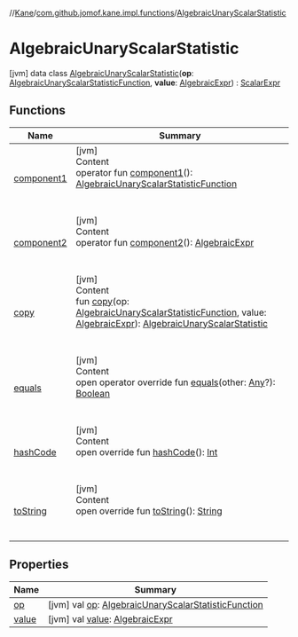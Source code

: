 //[Kane](../../index.md)/[com.github.jomof.kane.impl.functions](../index.md)/[AlgebraicUnaryScalarStatistic](index.md)



# AlgebraicUnaryScalarStatistic  
 [jvm] data class [AlgebraicUnaryScalarStatistic](index.md)(**op**: [AlgebraicUnaryScalarStatisticFunction](../-algebraic-unary-scalar-statistic-function/index.md), **value**: [AlgebraicExpr](../../com.github.jomof.kane.impl/-algebraic-expr/index.md)) : [ScalarExpr](../../com.github.jomof.kane.impl/-scalar-expr/index.md)   


## Functions  
  
|  Name|  Summary| 
|---|---|
| <a name="com.github.jomof.kane.impl.functions/AlgebraicUnaryScalarStatistic/component1/#/PointingToDeclaration/"></a>[component1](component1.md)| <a name="com.github.jomof.kane.impl.functions/AlgebraicUnaryScalarStatistic/component1/#/PointingToDeclaration/"></a>[jvm]  <br>Content  <br>operator fun [component1](component1.md)(): [AlgebraicUnaryScalarStatisticFunction](../-algebraic-unary-scalar-statistic-function/index.md)  <br><br><br>
| <a name="com.github.jomof.kane.impl.functions/AlgebraicUnaryScalarStatistic/component2/#/PointingToDeclaration/"></a>[component2](component2.md)| <a name="com.github.jomof.kane.impl.functions/AlgebraicUnaryScalarStatistic/component2/#/PointingToDeclaration/"></a>[jvm]  <br>Content  <br>operator fun [component2](component2.md)(): [AlgebraicExpr](../../com.github.jomof.kane.impl/-algebraic-expr/index.md)  <br><br><br>
| <a name="com.github.jomof.kane.impl.functions/AlgebraicUnaryScalarStatistic/copy/#com.github.jomof.kane.impl.functions.AlgebraicUnaryScalarStatisticFunction#com.github.jomof.kane.impl.AlgebraicExpr/PointingToDeclaration/"></a>[copy](copy.md)| <a name="com.github.jomof.kane.impl.functions/AlgebraicUnaryScalarStatistic/copy/#com.github.jomof.kane.impl.functions.AlgebraicUnaryScalarStatisticFunction#com.github.jomof.kane.impl.AlgebraicExpr/PointingToDeclaration/"></a>[jvm]  <br>Content  <br>fun [copy](copy.md)(op: [AlgebraicUnaryScalarStatisticFunction](../-algebraic-unary-scalar-statistic-function/index.md), value: [AlgebraicExpr](../../com.github.jomof.kane.impl/-algebraic-expr/index.md)): [AlgebraicUnaryScalarStatistic](index.md)  <br><br><br>
| <a name="kotlin/Any/equals/#kotlin.Any?/PointingToDeclaration/"></a>[equals](../../com.github.jomof.kane.impl.types/-double-algebraic-type/index.md#%5Bkotlin%2FAny%2Fequals%2F%23kotlin.Any%3F%2FPointingToDeclaration%2F%5D%2FFunctions%2F-1708580935)| <a name="kotlin/Any/equals/#kotlin.Any?/PointingToDeclaration/"></a>[jvm]  <br>Content  <br>open operator override fun [equals](../../com.github.jomof.kane.impl.types/-double-algebraic-type/index.md#%5Bkotlin%2FAny%2Fequals%2F%23kotlin.Any%3F%2FPointingToDeclaration%2F%5D%2FFunctions%2F-1708580935)(other: [Any](https://kotlinlang.org/api/latest/jvm/stdlib/kotlin/-any/index.html)?): [Boolean](https://kotlinlang.org/api/latest/jvm/stdlib/kotlin/-boolean/index.html)  <br><br><br>
| <a name="kotlin/Any/hashCode/#/PointingToDeclaration/"></a>[hashCode](../../com.github.jomof.kane.impl.types/-double-algebraic-type/index.md#%5Bkotlin%2FAny%2FhashCode%2F%23%2FPointingToDeclaration%2F%5D%2FFunctions%2F-1708580935)| <a name="kotlin/Any/hashCode/#/PointingToDeclaration/"></a>[jvm]  <br>Content  <br>open override fun [hashCode](../../com.github.jomof.kane.impl.types/-double-algebraic-type/index.md#%5Bkotlin%2FAny%2FhashCode%2F%23%2FPointingToDeclaration%2F%5D%2FFunctions%2F-1708580935)(): [Int](https://kotlinlang.org/api/latest/jvm/stdlib/kotlin/-int/index.html)  <br><br><br>
| <a name="com.github.jomof.kane.impl.functions/AlgebraicUnaryScalarStatistic/toString/#/PointingToDeclaration/"></a>[toString](to-string.md)| <a name="com.github.jomof.kane.impl.functions/AlgebraicUnaryScalarStatistic/toString/#/PointingToDeclaration/"></a>[jvm]  <br>Content  <br>open override fun [toString](to-string.md)(): [String](https://kotlinlang.org/api/latest/jvm/stdlib/kotlin/-string/index.html)  <br><br><br>


## Properties  
  
|  Name|  Summary| 
|---|---|
| <a name="com.github.jomof.kane.impl.functions/AlgebraicUnaryScalarStatistic/op/#/PointingToDeclaration/"></a>[op](op.md)| <a name="com.github.jomof.kane.impl.functions/AlgebraicUnaryScalarStatistic/op/#/PointingToDeclaration/"></a> [jvm] val [op](op.md): [AlgebraicUnaryScalarStatisticFunction](../-algebraic-unary-scalar-statistic-function/index.md)   <br>
| <a name="com.github.jomof.kane.impl.functions/AlgebraicUnaryScalarStatistic/value/#/PointingToDeclaration/"></a>[value](value.md)| <a name="com.github.jomof.kane.impl.functions/AlgebraicUnaryScalarStatistic/value/#/PointingToDeclaration/"></a> [jvm] val [value](value.md): [AlgebraicExpr](../../com.github.jomof.kane.impl/-algebraic-expr/index.md)   <br>

